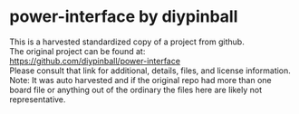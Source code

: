 
# power-interface by diypinball  
This is a harvested standardized copy of a project from github.  
The original project can be found at:  
https://github.com/diypinball/power-interface  
Please consult that link for additional, details, files, and license information.  
Note: It was auto harvested and if the original repo had more than one board file or anything out of the ordinary the files here are likely not representative.  
    